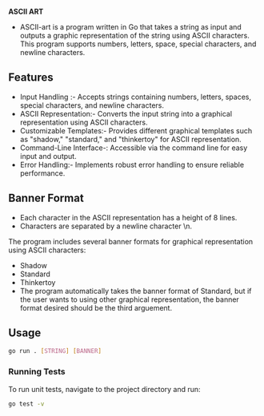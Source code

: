 <h><b> ASCII ART </h></b>
* ASCII-art is a program written in Go that takes a string as input and outputs a graphic representation of the string using ASCII characters. This program supports numbers, letters, space, special characters, and newline characters. 

## Features ##
* Input Handling :-  Accepts strings containing numbers, letters, spaces, special characters, and newline characters.
* ASCII Representation:- Converts the input string into a graphical representation using ASCII characters.
* Customizable Templates:- Provides different graphical templates such as "shadow," "standard," and "thinkertoy" for ASCII representation.
* Command-Line Interface-: Accessible via the command line for easy input and output.
* Error Handling:- Implements robust error handling to ensure reliable performance.

## Banner Format
* Each character in the ASCII representation has a height of 8 lines. 
* Characters are separated by a newline character \n. 

The program includes several banner formats for graphical representation using ASCII characters:

* Shadow
* Standard
* Thinkertoy
* The program automatically takes the banner format of Standard, but if the user wants to using other graphical representation, the banner format desired should be the third arguement. 

## Usage
```bash
go run . [STRING] [BANNER]
```
### Running Tests
To run unit tests, navigate to the project directory and run:
```bash
go test -v
```

